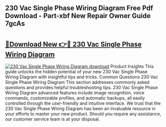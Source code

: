## 230 Vac Single Phase Wiring Diagram Free Pdf Download - Part-xbf New Repair Owner Guide 7gcAs

# <h2><a href="http://dfhuhte.blite.top/?on=230+Vac+Single+Phase+Wiring+Diagram">🔗Download New 👉🔴 230 Vac Single Phase Wiring Diagram</a></h2>

[![230 Vac Single Phase Wiring Diagram download](https://i.imgur.com/lujVjoI.png)](http://dfhuhte.blite.top/?on=230+Vac+Single+Phase+Wiring+Diagram)
Product Insights This guide unlocks the hidden potential of your new 230 Vac Single Phase Wiring Diagram with insightful tips and tricks. Common Questions 230 Vac Single Phase Wiring Diagram This section addresses commonly asked questions and provides helpful troubleshooting tips. 230 Vac Single Phase Wiring Diagram advanced features include image recognition, voice commands, customizable profiles, and automatic backups, all easily controlled through the user-friendly and intuitive interface. We trust that the 230 Vac Single Phase Wiring Diagram has been an invaluable resource in your efforts to master your new product. Should you require any assistance, our customer service team is at your disposal.
